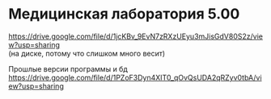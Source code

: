 # Медицинская лаборатория 5.00
https://drive.google.com/file/d/1jcKBv_9EvN7zRXzUEyu3mJisGdV80S2z/view?usp=sharing               
(на диске, потому что слишком много весит)

Прошлые версии программы и бд                                                                                     
https://drive.google.com/file/d/1PZoF3Dyn4XIT0_qOvQsUDA2qRZyv0tbA/view?usp=sharing
